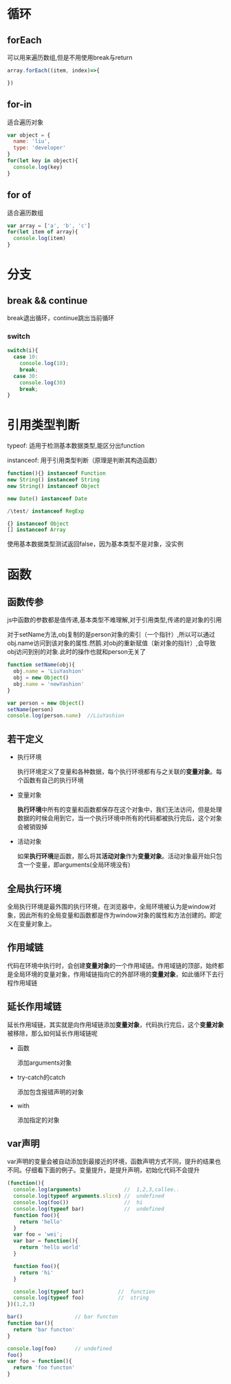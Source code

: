 # 循环
## forEach
可以用来遍历数组,但是不用使用break与return
```js
array.forEach((item, index)=>{

})
```

## for-in
适合遍历对象
```js
var object = {
  name: 'liu',
  type: 'developer'
}
for(let key in object){
  console.log(key)
}
```

## for of
适合遍历数组
```js
var array = ['a', 'b', 'c']
for(let item of array){
  console.log(item)
}
```

# 分支
## break && continue
break退出循环，continue跳出当前循环

### switch
```javascript
switch(i){
  case 10:
    console.log(10);
    break;
  case 30:
    console.log(30)
    break;
}
```


# 引用类型判断
typeof: 适用于检测基本数据类型,能区分出function

instanceof: 用于引用类型判断（原理是判断其构造函数）
```javascript
function(){} instanceof Function
new String() instanceof String
new String() instanceof Object

new Date() instanceof Date

/\test/ instanceof RegExp

{} instanceof Object
[] instanceof Array
```
使用基本数据类型测试返回false，因为基本类型不是对象，没实例





# 函数
## 函数传参
js中函数的参数都是值传递,基本类型不难理解,对于引用类型,传递的是对象的引用

对于setName方法,obj复制的是person对象的索引（一个指针）,所以可以通过obj.name访问到该对象的属性.然鹅.对obj的重新赋值（新对象的指针）,会导致obj访问到别的对象.此时的操作也就和person无关了
```javascript
function setName(obj){
  obj.name = 'LiuYashion'
  obj = new Object()
  obj.name = 'newYashion'
}

var person = new Object()
setName(person)
console.log(person.name)  //LiuYashion
```

## 若干定义

- 执行环境

  执行环境定义了变量和各种数据，每个执行环境都有与之关联的**变量对象**。每个函数有自己的执行环境

- 变量对象

  **执行环境**中所有的变量和函数都保存在这个对象中，我们无法访问，但是处理数据的时候会用到它，当一个执行环境中所有的代码都被执行完后，这个对象会被销毁掉

- 活动对象

  如果**执行环境**是函数，那么将其**活动对象**作为**变量对象**。活动对象最开始只包含一个变量，即arguments(全局环境没有)


## 全局执行环境

  全局执行环境是最外围的执行环境，在浏览器中，全局环境被认为是window对象，因此所有的全局变量和函数都是作为window对象的属性和方法创建的。即定义在变量对象上。

## 作用域链

  代码在环境中执行时，会创建**变量对象**的一个作用域链。作用域链的顶部，始终都是全局环境的变量对象，作用域链指向它的外部环境的**变量对象**，如此循环下去行程作用域链


## 延长作用域链
  
  延长作用域链，其实就是向作用域链添加**变量对象**，代码执行完后，这个**变量对象**被移除，那么如何延长作用域链呢

  - 函数

    添加arguments对象

  - try-catch的catch

    添加包含报错声明的对象

  - with

    添加指定的对象


## var声明
var声明的变量会被自动添加到最接近的环境，函数声明方式不同，提升的结果也不同。仔细看下面的例子。变量提升，是提升声明，初始化代码不会提升
```js
(function(){
  console.log(arguments)              //  1,2,3,callee..
  console.log(typeof arguments.slice) //  undefined
  console.log(foo())                  //  hi
  console.log(typeof bar)             //  undefined   
  function foo(){
    return 'hello'
  }
  var foo = 'wei';
  var bar = function(){
    return 'hello world'
  }

  function foo(){
    return 'hi'
  }  

  console.log(typeof bar)           //  function
  console.log(typeof foo)           //  string
})(1,2,3)
```

```js
bar()                 // bar functon
function bar(){
  return 'bar functon'
}

console.log(foo)      // undefined
foo()
var foo = function(){
  return 'foo functon'
}
```
